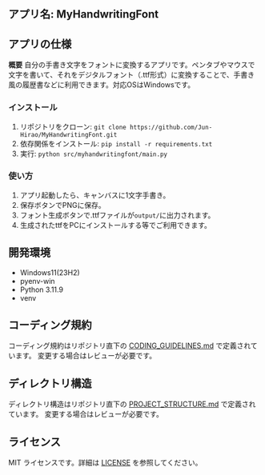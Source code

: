 ## アプリ名: MyHandwritingFont

## アプリの仕様
**概要**
自分の手書き文字をフォントに変換するアプリです。ペンタブやマウスで文字を書いて、それをデジタルフォント（.ttf形式）に変換することで、手書き風の履歴書などに利用できます。対応OSはWindowsです。

### インストール
1. リポジトリをクローン: `git clone https://github.com/Jun-Hirao/MyHandwritingFont.git`
2. 依存関係をインストール: `pip install -r requirements.txt`
3. 実行: `python src/myhandwritingfont/main.py`

### 使い方
1. アプリ起動したら、キャンバスに1文字手書き。
2. 保存ボタンでPNGに保存。
3. フォント生成ボタンで.ttfファイルが`output/`に出力されます。
4. 生成されたttfをPCにインストールする等でご利用できます。

## 開発環境
- Windows11(23H2)
- pyenv-win
- Python 3.11.9
- venv


## コーディング規約
コーディング規約はリポジトリ直下の [CODING_GUIDELINES.md](CODING_GUIDELINES.md) で定義されています。
変更する場合はレビューが必要です。

## ディレクトリ構造
ディレクトリ構造はリポジトリ直下の [PROJECT_STRUCTURE.md](PROJECT_STRUCTURE.md) で定義されています。
変更する場合はレビューが必要です。

## ライセンス
MIT ライセンスです。詳細は [LICENSE](LICENSE) を参照してください。

